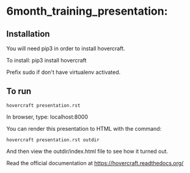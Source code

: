 # 6month_training_presentation:

## Installation 

You will need pip3 in order to install hovercraft.

To install:
    pip3 install hovercraft

Prefix sudo if don't have virtualenv activated.

## To run

    hovercraft presentation.rst

In browser, type: localhost:8000

You can render this presentation to HTML with the command: 

    hovercraft presentation.rst outdir

And then view the outdir/index.html file to see how it turned out.

Read the official documentation at https://hovercraft.readthedocs.org/

